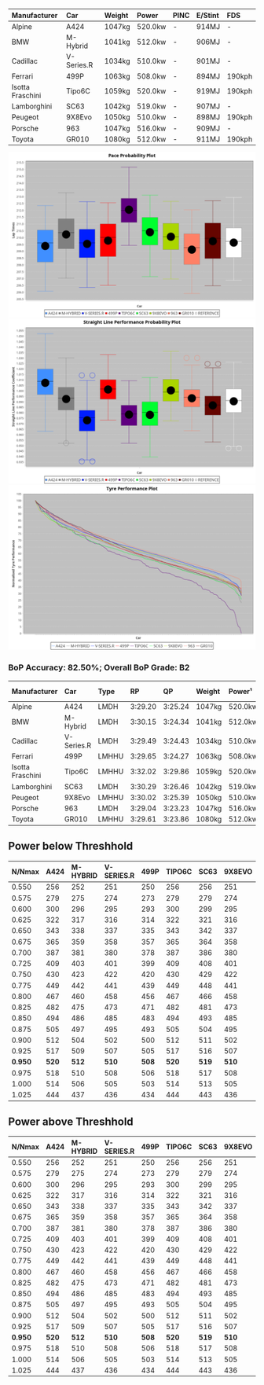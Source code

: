 | Manufacturer     | Car        | Weight | Power   | PINC    | E/Stint | FDS     |
|:-|:-|:-|:-|:-|:-|:-|
| Alpine           | A424       | 1047kg | 520.0kw |    -    | 914MJ   |    -    |
| BMW              | M-Hybrid   | 1041kg | 512.0kw |    -    | 906MJ   |    -    |
| Cadillac         | V-Series.R | 1034kg | 510.0kw |    -    | 901MJ   |    -    |
| Ferrari          | 499P       | 1063kg | 508.0kw |    -    | 894MJ   | 190kph  |
| Isotta Fraschini | Tipo6C     | 1059kg | 520.0kw |    -    | 919MJ   | 190kph  |
| Lamborghini      | SC63       | 1042kg | 519.0kw |    -    | 907MJ   |    -    |
| Peugeot          | 9X8Evo     | 1050kg | 510.0kw |    -    | 898MJ   | 190kph  |
| Porsche          | 963        | 1047kg | 516.0kw |    -    | 909MJ   |    -    |
| Toyota           | GR010      | 1080kg | 512.0kw |    -    | 911MJ   | 190kph  |

![PACECHART](./IMG/CUSTOM.png)
![STRAIGHTLINEPERFORMANCECHART](./IMG/CUSTOM_sp.png)
![TYREPERFORMANCECHART](./IMG/CUSTOM_tw.png)

### BoP Accuracy: 82.50%; Overall BoP Grade: B2
| Manufacturer     | Car        | Type  | RP      | QP      | Weight | Power¹  | Threshhold | PINC    | Power²   | E/Stint | AVG Vmax  | FDS     | RDLC | L/Stint | BOP-Grade | Model Accuracy | Model Points | Match%  | SimDiff |
|:-|:-|:-|:-|:-|:-|:-|:-|:-|:-|:-|:-|:-|:-|:-|:-|:-|:-|:-|:-|
| Alpine           | A424       | LMDH  | 3:29.20 | 3:25.24 | 1047kg | 520.0kw | 210.0kph   |    -    | 520.00kw |  914MJ  | 337.73kph |    -    | 1.00 | 12      | -B2       | 99.49%         | 1360         | 83.20%  | -1.15   |
| BMW              | M-Hybrid   | LMDH  | 3:30.15 | 3:24.34 | 1041kg | 512.0kw | 210.0kph   |    -    | 512.00kw |  906MJ  | 335.14kph |    -    | 1.01 | 12      | ~A1       | 98.62%         | 2363         | 100.00% | -0.62   |
| Cadillac         | V-Series.R | LMDH  | 3:29.49 | 3:24.43 | 1034kg | 510.0kw | 210.0kph   |    -    | 510.00kw |  901MJ  | 330.43kph |    -    | 1.03 | 12      | -A2       | 98.50%         | 4201         | 91.05%  | +0.10   |
| Ferrari          | 499P       | LMHHU | 3:29.65 | 3:24.27 | 1063kg | 508.0kw | 210.0kph   |    -    | 508.00kw |  894MJ  | 333.88kph | 190kph  | 1.03 | 12      | -A2       | 100.00%        | 4441         | 91.33%  | +0.12   |
| Isotta Fraschini | Tipo6C     | LMHHU | 3:32.02 | 3:29.86 | 1059kg | 520.0kw | 210.0kph   |    -    | 520.00kw |  919MJ  | 330.81kph | 190kph  | 1.04 | 12      | +Ω1       | 98.48%         | 130          | 27.12%  | +0.43   |
| Lamborghini      | SC63       | LMDH  | 3:30.29 | 3:26.46 | 1042kg | 519.0kw | 210.0kph   |    -    | 519.00kw |  907MJ  | 331.54kph |    -    | 1.05 | 12      | ~A1       | 100.00%        | 784          | 95.03%  | +0.32   |
| Peugeot          | 9X8Evo     | LMHHU | 3:30.02 | 3:25.39 | 1050kg | 510.0kw | 210.0kph   |    -    | 510.00kw |  898MJ  | 335.46kph | 190kph  | 1.00 | 12      | +B2       | 100.00%        | 808          | 84.81%  | +0.28   |
| Porsche          | 963        | LMDH  | 3:29.04 | 3:23.23 | 1047kg | 516.0kw | 210.0kph   |    -    | 516.00kw |  909MJ  | 334.17kph |    -    | 1.01 | 12      | -C1       | 99.87%         | 12613        | 77.18%  | +0.24   |
| Toyota           | GR010      | LMHHU | 3:29.61 | 3:23.86 | 1080kg | 512.0kw | 210.0kph   |    -    | 512.00kw |  911MJ  | 330.16kph | 190kph  | 1.01 | 12      | -A2       | 99.73%         | 2956         | 92.79%  | +0.27   |

## Power below Threshhold
| N/Nmax    | A424    | M-HYBRID | V-SERIES.R | 499P    | TIPO6C  | SC63    | 9X8EVO  | 963     | GR010   |
|:-|:-|:-|:-|:-|:-|:-|:-|:-|:-|
|  0.550    |  256    |  252     |  251       |  250    |  256    |  256    |  251    |  254    |  252    |
|  0.575    |  279    |  275     |  274       |  273    |  279    |  279    |  274    |  277    |  275    |
|  0.600    |  300    |  296     |  295       |  293    |  300    |  299    |  295    |  298    |  296    |
|  0.625    |  322    |  317     |  316       |  314    |  322    |  321    |  316    |  319    |  317    |
|  0.650    |  343    |  338     |  337       |  335    |  343    |  342    |  337    |  340    |  338    |
|  0.675    |  365    |  359     |  358       |  357    |  365    |  364    |  358    |  362    |  359    |
|  0.700    |  387    |  381     |  380       |  378    |  387    |  386    |  380    |  384    |  381    |
|  0.725    |  409    |  403     |  401       |  399    |  409    |  408    |  401    |  406    |  403    |
|  0.750    |  430    |  423     |  422       |  420    |  430    |  429    |  422    |  427    |  423    |
|  0.775    |  449    |  442     |  441       |  439    |  449    |  448    |  441    |  446    |  442    |
|  0.800    |  467    |  460     |  458       |  456    |  467    |  466    |  458    |  463    |  460    |
|  0.825    |  482    |  475     |  473       |  471    |  482    |  481    |  473    |  478    |  475    |
|  0.850    |  494    |  486     |  485       |  483    |  494    |  493    |  485    |  490    |  486    |
|  0.875    |  505    |  497     |  495       |  493    |  505    |  504    |  495    |  501    |  497    |
|  0.900    |  512    |  504     |  502       |  500    |  512    |  511    |  502    |  508    |  504    |
|  0.925    |  517    |  509     |  507       |  505    |  517    |  516    |  507    |  513    |  509    |
| **0.950** | **520** | **512**  | **510**    | **508** | **520** | **519** | **510** | **516** | **512** |
|  0.975    |  518    |  510     |  508       |  506    |  518    |  517    |  508    |  514    |  510    |
|  1.000    |  514    |  506     |  505       |  503    |  514    |  513    |  505    |  510    |  506    |
|  1.025    |  444    |  437     |  436       |  434    |  444    |  443    |  436    |  441    |  437    |

## Power above Threshhold
| N/Nmax    | A424    | M-HYBRID | V-SERIES.R | 499P    | TIPO6C  | SC63    | 9X8EVO  | 963     | GR010   |
|:-|:-|:-|:-|:-|:-|:-|:-|:-|:-|
|  0.550    |  256    |  252     |  251       |  250    |  256    |  256    |  251    |  254    |  252    |
|  0.575    |  279    |  275     |  274       |  273    |  279    |  279    |  274    |  277    |  275    |
|  0.600    |  300    |  296     |  295       |  293    |  300    |  299    |  295    |  298    |  296    |
|  0.625    |  322    |  317     |  316       |  314    |  322    |  321    |  316    |  319    |  317    |
|  0.650    |  343    |  338     |  337       |  335    |  343    |  342    |  337    |  340    |  338    |
|  0.675    |  365    |  359     |  358       |  357    |  365    |  364    |  358    |  362    |  359    |
|  0.700    |  387    |  381     |  380       |  378    |  387    |  386    |  380    |  384    |  381    |
|  0.725    |  409    |  403     |  401       |  399    |  409    |  408    |  401    |  406    |  403    |
|  0.750    |  430    |  423     |  422       |  420    |  430    |  429    |  422    |  427    |  423    |
|  0.775    |  449    |  442     |  441       |  439    |  449    |  448    |  441    |  446    |  442    |
|  0.800    |  467    |  460     |  458       |  456    |  467    |  466    |  458    |  463    |  460    |
|  0.825    |  482    |  475     |  473       |  471    |  482    |  481    |  473    |  478    |  475    |
|  0.850    |  494    |  486     |  485       |  483    |  494    |  493    |  485    |  490    |  486    |
|  0.875    |  505    |  497     |  495       |  493    |  505    |  504    |  495    |  501    |  497    |
|  0.900    |  512    |  504     |  502       |  500    |  512    |  511    |  502    |  508    |  504    |
|  0.925    |  517    |  509     |  507       |  505    |  517    |  516    |  507    |  513    |  509    |
| **0.950** | **520** | **512**  | **510**    | **508** | **520** | **519** | **510** | **516** | **512** |
|  0.975    |  518    |  510     |  508       |  506    |  518    |  517    |  508    |  514    |  510    |
|  1.000    |  514    |  506     |  505       |  503    |  514    |  513    |  505    |  510    |  506    |
|  1.025    |  444    |  437     |  436       |  434    |  444    |  443    |  436    |  441    |  437    |
